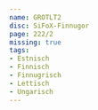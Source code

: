 ```yaml
---
name: GROTLT2
disc: SiFoX-Finnugor
page: 222/2
missing: true
tags:
- Estnisch
- Finnisch
- Finnugrisch
- Lettisch
- Ungarisch
---
```


